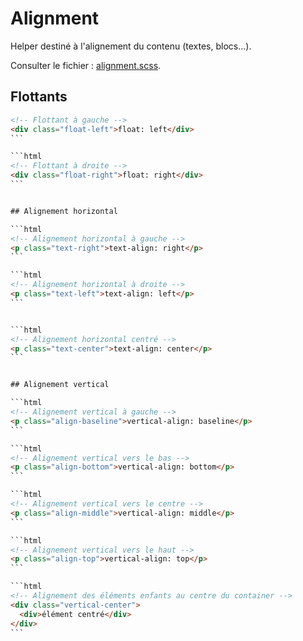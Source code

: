 # Alignment

Helper destiné à l'alignement du contenu (textes, blocs...).

Consulter le fichier : [alignment.scss](https://git.cross-systems.ch/wide-front/modulus/blob/develop/scss/helpers/alignment.scss).


## Flottants

```html
<!-- Flottant à gauche -->
<div class="float-left">float: left</div>
``` 

```html
<!-- Flottant à droite -->
<div class="float-right">float: right</div>
``` 


## Alignement horizontal

```html
<!-- Alignement horizontal à gauche -->
<p class="text-right">text-align: right</p>
``` 

```html
<!-- Alignement horizontal à droite -->
<p class="text-left">text-align: left</p>
``` 


```html
<!-- Alignement horizontal centré -->
<p class="text-center">text-align: center</p>
``` 


## Alignement vertical

```html
<!-- Alignement vertical à gauche -->
<p class="align-baseline">vertical-align: baseline</p>
``` 

```html
<!-- Alignement vertical vers le bas -->
<p class="align-bottom">vertical-align: bottom</p>
``` 

```html
<!-- Alignement vertical vers le centre -->
<p class="align-middle">vertical-align: middle</p>
``` 

```html
<!-- Alignement vertical vers le haut -->
<p class="align-top">vertical-align: top</p>
``` 

```html
<!-- Alignement des éléments enfants au centre du container -->
<div class="vertical-center">
  <div>élément centré</div>
</div>
``` 